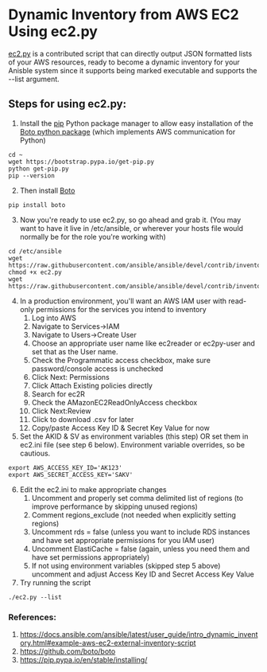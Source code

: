 # Dynamic Inventory from AWS EC2 Using ec2.py
[ec2.py](https://github.com/ansible/ansible/blob/devel/contrib/inventory/ec2.py) is a contributed script that can directly output JSON formatted lists of your AWS resources, ready to become a dynamic inventory for your Anisble system since it supports being marked executable and supports the --list argument.

## Steps for using ec2.py:
1. Install the [pip](https://pip.pypa.io/en/stable/installing/) Python package manager to allow easy installation of the [Boto python package](https://github.com/boto/boto) (which implements AWS communication for Python)
````
cd ~
wget https://bootstrap.pypa.io/get-pip.py
python get-pip.py
pip --version
````
2. Then install [Boto](https://github.com/boto/boto)
````
pip install boto
````
3. Now you're ready to use ec2.py, so go ahead and grab it. (You may want to have it live in /etc/ansible, or wherever your hosts file would normally be for the role you're working with)
````
cd /etc/ansible
wget https://raw.githubusercontent.com/ansible/ansible/devel/contrib/inventory/ec2.py
chmod +x ec2.py
wget https://raw.githubusercontent.com/ansible/ansible/devel/contrib/inventory/ec2.ini
````
4. In a production environment, you'll want an AWS IAM user with read-only permissions for the services you intend to inventory
   1. Log into AWS
   2. Navigate to Services->IAM
   3. Navigate to Users->Create User
   4. Choose an appropriate user name like ec2reader or ec2py-user and set that as the User name.
   5. Check the Programmatic access checkbox, make sure password/console access is unchecked
   6. Click Next: Permissions
   7. Click Attach Existing policies directly
   8. Search for ec2R
   9. Check the AMazonEC2ReadOnlyAccess checkbox
   10. Click Next:Review
   11. Click to download .csv for later
   12. Copy/paste Access Key ID & Secret Key Value for now
5. Set the AKID & SV as environment variables (this step) OR set them in ec2.ini file (see step 6 below). Environment variable overrides, so be cautious.
````
export AWS_ACCESS_KEY_ID='AK123'
export AWS_SECRET_ACCESS_KEY='SAKV'
````
6. Edit the ec2.ini to make appropriate changes
   1. Uncomment and properly set comma delimited list of regions (to improve performance by skipping unused regions)
   2. Comment regions_exclude (not needed when explicitly setting regions)
   3. Uncomment rds = false (unless you want to include RDS instances and have set appropriate permissions for you IAM user)
   4. Uncomment ElastiCache = false (again, unless you need them and have set permissions appropriately)
   5. If not using environment variables (skipped step 5 above) uncomment and adjust Access Key ID and Secret Access Key Value
7. Try running the script
````
./ec2.py --list
````
### References:
1. https://docs.ansible.com/ansible/latest/user_guide/intro_dynamic_inventory.html#example-aws-ec2-external-inventory-script
2. https://github.com/boto/boto
3. https://pip.pypa.io/en/stable/installing/
